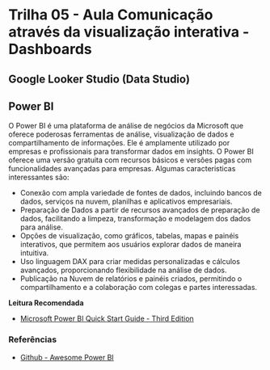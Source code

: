 # Trilha 05 - Aula Comunicação através da visualização interativa - Dashboards

## Google Looker Studio (Data Studio) 


## Power BI

O Power BI é uma plataforma de análise de negócios da Microsoft que oferece poderosas ferramentas de análise, visualização de dados e compartilhamento de informações. Ele é amplamente utilizado por empresas e profissionais para transformar dados em insights. O Power BI oferece uma versão gratuita com recursos básicos e versões pagas com funcionalidades avançadas para empresas. Algumas caracteristicas interessantes são: 

- Conexão com ampla variedade de fontes de dados, incluindo bancos de dados, serviços na nuvem, planilhas e aplicativos empresariais.
- Preparação de Dados a partir de recursos avançados de preparação de dados, facilitando a limpeza, transformação e modelagem dos dados para análise.
- Opções de visualização, como gráficos, tabelas, mapas e painéis interativos, que permitem aos usuários explorar dados de maneira intuitiva.
- Uso linguagem DAX para criar medidas personalizadas e cálculos avançados, proporcionando flexibilidade na análise de dados.
- Publicação na Nuvem de relatórios e painéis criados, permitindo o compartilhamento e a colaboração com colegas e partes interessadas.

**Leitura Recomendada**

- [Microsoft Power BI Quick Start Guide - Third Edition](https://www.packtpub.com/product/microsoft-power-bi-quick-start-guide-third-edition/9781804613498)

### Referências 

- [Github - Awesome Power BI](https://github.com/tomkarsten/awesome-power-bi) 
